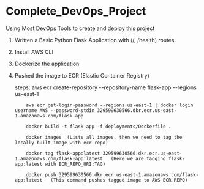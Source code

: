 # Complete_DevOps_Project
Using Most DevOps Tools to create and deploy this project
  
1) Written a Basic Python Flask Application with (/, /health) routes.

2) Install AWS CLI

3) Dockerize the application

4) Pushed the image to ECR (Elastic Container Registry) 

    steps: aws ecr create-repository --repository-name flask-app --regions us-east-1
     
           aws ecr get-login-password --regions us-east-1 | docker login username AWS --password-stdin 329599630566.dkr.ecr.us-east-1.amazonaws.com/flask-app

           docker build -t flask-app -f deployments/Dockerfile .
        
           docker images  (Lists all images, then we need to tag the locally built image with ecr repo)

           docker tag flask-app:latest 329599630566.dkr.ecr.us-east-1.amazonaws.com/flask-app:latest   (Here we are tagging flask-app:latest with ECR_REPO_URI:TAG)

           docker push 329599630566.dkr.ecr.us-east-1.amazonaws.com/flask-app:latest   (This command pushes tagged image to AWS ECR REPO)



      
